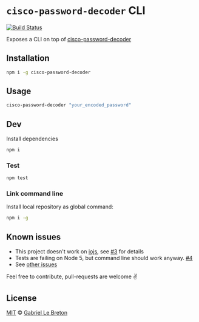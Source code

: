 # `cisco-password-decoder` CLI

[![Build Status](https://travis-ci.org/GabLeRoux/cisco-password-decoder-cli.svg?branch=master)](https://travis-ci.org/GabLeRoux/cisco-password-decoder-cli)

Exposes a CLI on top of [cisco-password-decoder](https://github.com/artemkin/cisco-password-decoder)

## Installation

```bash
npm i -g cisco-password-decoder
```

## Usage

```bash
cisco-password-decoder "your_encoded_password"
```

## Dev

Install dependencies

```bash
npm i
```

### Test

```bash
npm test
```

### Link command line

Install local repository as global command:

```bash
npm i -g
```

## Known issues

- This project doesn't work on [iojs](https://iojs.org/), see [#3](https://github.com/GabLeRoux/cisco-password-decoder-cli/issues/3) for details
- Tests are failing on Node 5, but command line should work anyway. [#4](https://github.com/GabLeRoux/cisco-password-decoder-cli/issues/4)
- See [other issues](https://github.com/GabLeRoux/cisco-password-decoder-cli/issues?q=is%3Aissue+is%3Aopen+sort%3Aupdated-desc)

Feel free to contribute, pull-requests are welcome :v:

## License

[MIT](LICENSE.md) © [Gabriel Le Breton](https://gableroux.com)
